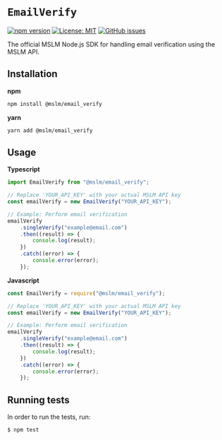 # `EmailVerify`

[![npm version](https://badge.fury.io/js/%40mslm%2Fotp.svg)](https://badge.fury.io/js/%40mslm%2Fotp)
[![License: MIT](https://img.shields.io/badge/License-MIT-yellow.svg)](https://opensource.org/licenses/MIT)
[![GitHub issues](https://img.shields.io/github/issues/mslmio/sdk-nodejs)](https://github.com/mslmio/sdk-nodejs/issues)

The official MSLM Node.js SDK for handling email verification using the MSLM
API.

## Installation

**npm**

```bash
npm install @mslm/email_verify
```

**yarn**

```bash
yarn add @mslm/email_verify
```

## Usage

**Typescript**

```typescript
import EmailVerify from "@mslm/email_verify";

// Replace 'YOUR_API_KEY' with your actual MSLM API key
const emailVerify = new EmailVerify("YOUR_API_KEY");

// Example: Perform email verification
emailVerify
    .singleVerify("example@email.com")
    .then((result) => {
        console.log(result);
    })
    .catch((error) => {
        console.error(error);
    });
```

**Javascript**

```javascript
const EmailVerify = require("@mslm/email_verify");

// Replace 'YOUR_API_KEY' with your actual MSLM API key
const emailVerify = new EmailVerify("YOUR_API_KEY");

// Example: Perform email verification
emailVerify
    .singleVerify("example@email.com")
    .then((result) => {
        console.log(result);
    })
    .catch((error) => {
        console.error(error);
    });
```

## Running tests

In order to run the tests, run:

    $ npm test
